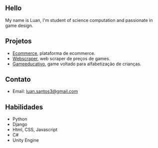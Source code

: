 ## Hello

My name is Luan, I'm student of science computation and passionate in game design.

## Projetos
- [Ecommerce](https://www.google.com), plataforma de ecommerce.
- [Webscraper](https://www.github.com), web scraper de preços de games.
- [Gameeducativo](https://www.wikipedia.org), game voltado para alfabetização de crianças.

## Contato

- Email: luan.santos3@gmail.com

## Habilidades

- Python
- Django
- Html, CSS, Javascript
- C#
- Unity Engine
